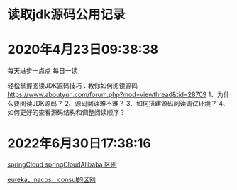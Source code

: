 # 读取jdk源码公用记录



# 2020年4月23日09:38:38


每天进步一点点
每日一读

轻松掌握阅读JDK源码技巧：教你如何阅读源码
https://www.aboutyun.com/forum.php?mod=viewthread&tid=28709
1、为什么要阅读JDK源码？
2、源码阅读难不难？
3、如何搭建源码阅读调试环境？
4、如何更好的查看源码结构和调整阅读顺序？


# 2022年6月30日17:38:16


[springCloud springCloudAlibaba 区别](https://blog.csdn.net/weixin_39737132/article/details/112148214)

[eureka、nacos、consul的区别](https://blog.csdn.net/riemann_/article/details/108743564)